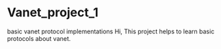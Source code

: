 # Vanet_project_1
basic vanet protocol implementations
Hi,
This project helps to learn  basic protocols about vanet.
